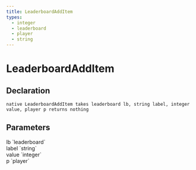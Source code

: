 ```yaml
---
title: LeaderboardAddItem
types:
  - integer
  - leaderboard
  - player
  - string
---
```


# LeaderboardAddItem

## Declaration

```
native LeaderboardAddItem takes leaderboard lb, string label, integer value, player p returns nothing
```

## Parameters
<dl>
  <dt>lb `leaderboard`</dt>
  <dd></dd>

  <dt>label `string`</dt>
  <dd></dd>

  <dt>value `integer`</dt>
  <dd></dd>

  <dt>p `player`</dt>
  <dd></dd>
</dl>